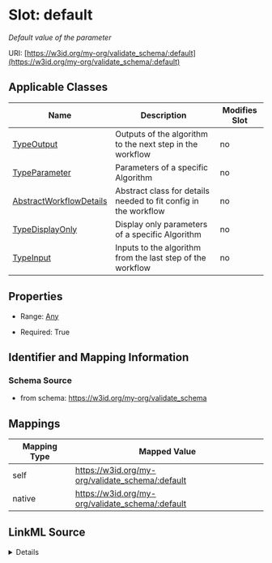 

# Slot: default


_Default value of the parameter_





URI: [https://w3id.org/my-org/validate_schema/:default](https://w3id.org/my-org/validate_schema/:default)



<!-- no inheritance hierarchy -->





## Applicable Classes

| Name | Description | Modifies Slot |
| --- | --- | --- |
| [TypeOutput](TypeOutput.md) | Outputs of the algorithm to the next step in the workflow |  no  |
| [TypeParameter](TypeParameter.md) | Parameters of a specific Algorithm |  no  |
| [AbstractWorkflowDetails](AbstractWorkflowDetails.md) | Abstract class for details needed to fit config in the workflow |  no  |
| [TypeDisplayOnly](TypeDisplayOnly.md) | Display only parameters of a specific Algorithm |  no  |
| [TypeInput](TypeInput.md) | Inputs to the algorithm from the last step of the workflow |  no  |







## Properties

* Range: [Any](Any.md)

* Required: True





## Identifier and Mapping Information







### Schema Source


* from schema: https://w3id.org/my-org/validate_schema




## Mappings

| Mapping Type | Mapped Value |
| ---  | ---  |
| self | https://w3id.org/my-org/validate_schema/:default |
| native | https://w3id.org/my-org/validate_schema/:default |




## LinkML Source

<details>
```yaml
name: default
description: Default value of the parameter
from_schema: https://w3id.org/my-org/validate_schema
rank: 1000
alias: default
domain_of:
- AbstractWorkflowDetails
- TypeParameter
- TypeDisplayOnly
range: Any
required: true

```
</details>